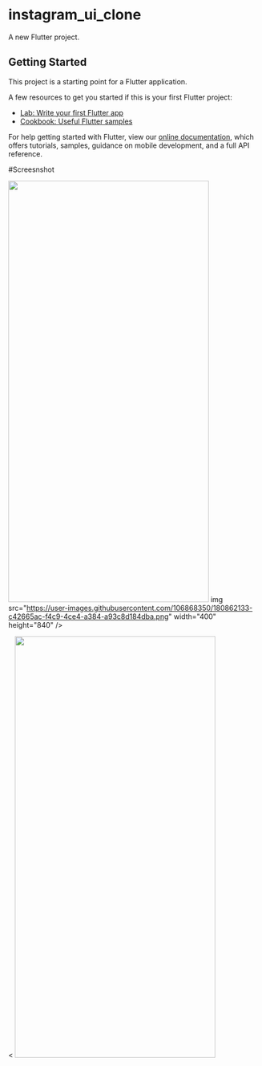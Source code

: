 # instagram_ui_clone

A new Flutter project.

## Getting Started

This project is a starting point for a Flutter application.

A few resources to get you started if this is your first Flutter project:

- [Lab: Write your first Flutter app](https://flutter.dev/docs/get-started/codelab)
- [Cookbook: Useful Flutter samples](https://flutter.dev/docs/cookbook)

For help getting started with Flutter, view our
[online documentation](https://flutter.dev/docs), which offers tutorials,
samples, guidance on mobile development, and a full API reference.

#Screesnshot

<img src="https://user-images.githubusercontent.com/106868350/180862133-c42665ac-f4c9-4ce4-a384-a93c8d184dba.png" width="400" height="840" /> img src="https://user-images.githubusercontent.com/106868350/180862133-c42665ac-f4c9-4ce4-a384-a93c8d184dba.png" width="400" height="840" />

<
<img src="https://user-images.githubusercontent.com/106868350/180862133-c42665ac-f4c9-4ce4-a384-a93c8d184dba.png" width="400" height="840" />
